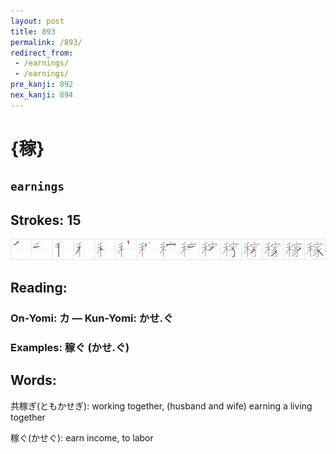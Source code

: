 ```yaml
---
layout: post
title: 893
permalink: /893/
redirect_from:
 - /earnings/
 - /earnings/
pre_kanji: 892
nex_kanji: 894
---
```


# {稼}

## `earnings`

## Strokes: 15

<div class="stroke"><img src="../images/E7A8BC.png" /></div>

## Reading:

### On-Yomi: カ &mdash; Kun-Yomi: かせ.ぐ

### Examples: 稼ぐ (かせ.ぐ)

## Words:

共稼ぎ(ともかせぎ): working together, (husband and wife) earning a living together

稼ぐ(かせぐ): earn income, to labor
